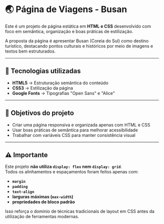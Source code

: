 # 🌏 Página de Viagens - Busan

Este é um projeto de página estática em **HTML e CSS** desenvolvido com foco em semântica, organização e boas práticas de estilização.

A proposta da página é apresentar Busan (Coreia do Sul) como destino turístico, destacando pontos culturais e históricos por meio de imagens e textos bem estruturados.

---

## 🚀 Tecnologias utilizadas
- **HTML5** → Estruturação semântica do conteúdo
- **CSS3** → Estilização da página
- **Google Fonts** → Tipografias "Open Sans" e "Alice"

---

## 🎯 Objetivos do projeto
- Criar uma página responsiva e organizada apenas com HTML e CSS
- Usar boas práticas de semântica para melhorar acessibilidade
- Trabalhar com variáveis CSS para manter consistência visual

---

## ⚠️ Importante
Este projeto **não utiliza `display: flex` nem `display: grid`**.  
Todos os alinhamentos e espaçamentos foram feitos apenas com:
- **`margin`**
- **`padding`**
- **`text-align`**
- **larguras máximas (`max-width`)**
- **propriedades de bloco padrão**

Isso reforça o domínio de técnicas tradicionais de layout em CSS antes da utilização de ferramentas modernas.
